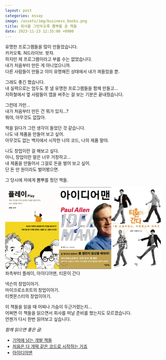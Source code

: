 ```yaml
---
layout: post
categories: essay
image: /assets/img/business_books.png
title: 회사를 그만두도록 뽐뿌를 준 책들
date: 2023-11-23 12:35:00 +0900
---
```


유명한 프로그램들을 많이 만들었습니다.  
카카오톡. N드라이브. 왓챠.  
하지만 제 프로그램이라고 부를 수는 없었습니다.  
내가 처음부터 만든 게 아니었으니까.  
다른 사람들이 만들고 이미 유명해진 상태에서 내가 껴들었을 뿐.

그래도 좋긴 했습니다.  
내 실력으로는 엄두도 못 낼 유명한 프로그램들을 함께 만들고...  
지하철에서 옆 사람들이 앱을 써주는 걸 보는 기분은 끝내줬습니다.

그런데 가만...  
내가 처음부터 만든 건 뭐가 있지...?  
뭐야, 아무것도 없잖아.

책을 읽다가 그런 생각이 들었던 것 같습니다.  
나도 내 제품을 만들어 보고 싶어.  
아무것도 없는 백지에서 시작한 나의 코드, 나의 제품 말야.

나도 창업이란 걸 해보고 싶다.  
아니, 창업이란 말은 너무 거창하고...  
내 제품을 만들어서 그걸로 돈을 벌어 보고 싶어.  
단 돈 만 원이라도 벌어봤으면.

그 당시에 저에게 뽐뿌를 줬던 책들.

![창업에 뽐뿌를 준 책들](/assets/img/business_books.png)  
좌측부터 플레이, 아이디어맨, 티몬이 간다

넥슨의 창업이야기.  
마이크로소프트의 창업이야기.  
티켓몬스터의 창업이야기.

이 책들을 읽을 때 어찌나 가슴이 두근거렸는지...  
어쩌면 이 책들을 읽으면서 회사를 떠날 준비를 했는지도 모르겠습니다.  
언젠가 다시 한번 읽어보고 싶습니다.

*함께 읽으면 좋은 글:*
* [기억에 남는 개발 책들](/essay/2023/11/07/books.html)
* [처음은 다 개떡 같은 코드로 시작하는 거죠](/essay/2022/01/25/shit-code.html)
* [아이디어맨](/essay/2011/10/05/idea-man.html)